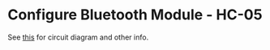 # Configure Bluetooth Module - HC-05

See [this](http://www.techbitar.com/modify-the-hc-05-bluetooth-module-defaults-using-at-commands.html) for circuit diagram and other info.